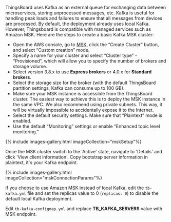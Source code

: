 
ThingsBoard uses Kafka as an external queue for exchanging data between microservices, storing unprocessed messages, etc. Kafka is useful for handling peak loads and failures to ensure that all messages from devices are processed.
By default, the deployment already uses local Kafka. However, Thingsboard is compatible with managed services such as Amazon MSK.
Here are the steps to create a basic Kafka MSK cluster:

* Open the AWS console, go to [MSK](https://console.aws.amazon.com/msk), click the “Create Cluster” button, and select “Custom creation” mode.
* Specify a name for your cluster and select “Cluster type” - “Provisioned”, which will allow you to specify the number of brokers and storage volume.
* Select version 3.8.x to use **Express brokers** or 4.0.x for **Standard brokers**.
* Select the storage size for the broker (with the default ThingsBoard partition settings, Kafka can consume up to 100 GB).
* Make sure your MSK instance is accessible from the ThingsBoard cluster. The easiest way to achieve this is to deploy the MSK instance in the same VPC.  We also recommend using private subnets. This way, it will be virtually impossible to accidentally expose it to the Internet.
* Select the default security settings. Make sure that “Plaintext” mode is enabled.
* Use the default “Monitoring” settings or enable “Enhanced topic level monitoring.”


{% include images-gallery.html imageCollection="mskSetup"%}

Once the MSK cluster switch to the 'Active' state, navigate to 'Details' and click 'View client information'.
Copy bootstrap server information in plaintext, it`s your Kafka endpoint.

{% include images-gallery.html imageCollection="mskConnectionParams"%}

If you choose to use Amazon MSK instead of local Kafka, edit the `tb-kafka.yml`  file and set the replicas value to 0 (`replicas: 0`) to disable the default local Kafka deployment.

Edit `tb-kafka-configmap.yml` and replace **TB_KAFKA_SERVERS** value with MSK endpoint.